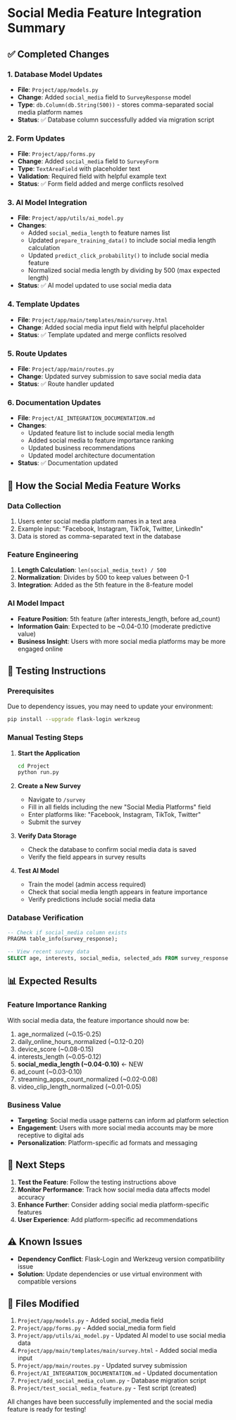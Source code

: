 # Social Media Feature Integration Summary

## ✅ Completed Changes

### 1. **Database Model Updates**
- **File**: `Project/app/models.py`
- **Change**: Added `social_media` field to `SurveyResponse` model
- **Type**: `db.Column(db.String(500))` - stores comma-separated social media platform names
- **Status**: ✅ Database column successfully added via migration script

### 2. **Form Updates**
- **File**: `Project/app/forms.py`
- **Change**: Added `social_media` field to `SurveyForm`
- **Type**: `TextAreaField` with placeholder text
- **Validation**: Required field with helpful example text
- **Status**: ✅ Form field added and merge conflicts resolved

### 3. **AI Model Integration**
- **File**: `Project/app/utils/ai_model.py`
- **Changes**:
  - Added `social_media_length` to feature names list
  - Updated `prepare_training_data()` to include social media length calculation
  - Updated `predict_click_probability()` to include social media feature
  - Normalized social media length by dividing by 500 (max expected length)
- **Status**: ✅ AI model updated to use social media data

### 4. **Template Updates**
- **File**: `Project/app/main/templates/main/survey.html`
- **Change**: Added social media input field with helpful placeholder
- **Status**: ✅ Template updated and merge conflicts resolved

### 5. **Route Updates**
- **File**: `Project/app/main/routes.py`
- **Change**: Updated survey submission to save social media data
- **Status**: ✅ Route handler updated

### 6. **Documentation Updates**
- **File**: `Project/AI_INTEGRATION_DOCUMENTATION.md`
- **Changes**:
  - Updated feature list to include social media length
  - Added social media to feature importance ranking
  - Updated business recommendations
  - Updated model architecture documentation
- **Status**: ✅ Documentation updated

## 🔧 How the Social Media Feature Works

### **Data Collection**
1. Users enter social media platform names in a text area
2. Example input: "Facebook, Instagram, TikTok, Twitter, LinkedIn"
3. Data is stored as comma-separated text in the database

### **Feature Engineering**
1. **Length Calculation**: `len(social_media_text) / 500`
2. **Normalization**: Divides by 500 to keep values between 0-1
3. **Integration**: Added as the 5th feature in the 8-feature model

### **AI Model Impact**
- **Feature Position**: 5th feature (after interests_length, before ad_count)
- **Information Gain**: Expected to be ~0.04-0.10 (moderate predictive value)
- **Business Insight**: Users with more social media platforms may be more engaged online

## 🧪 Testing Instructions

### **Prerequisites**
Due to dependency issues, you may need to update your environment:
```bash
pip install --upgrade flask-login werkzeug
```

### **Manual Testing Steps**

1. **Start the Application**
   ```bash
   cd Project
   python run.py
   ```

2. **Create a New Survey**
   - Navigate to `/survey`
   - Fill in all fields including the new "Social Media Platforms" field
   - Enter platforms like: "Facebook, Instagram, TikTok, Twitter"
   - Submit the survey

3. **Verify Data Storage**
   - Check the database to confirm social media data is saved
   - Verify the field appears in survey results

4. **Test AI Model**
   - Train the model (admin access required)
   - Check that social media length appears in feature importance
   - Verify predictions include social media data

### **Database Verification**
```sql
-- Check if social_media column exists
PRAGMA table_info(survey_response);

-- View recent survey data
SELECT age, interests, social_media, selected_ads FROM survey_response ORDER BY timestamp DESC LIMIT 5;
```

## 📊 Expected Results

### **Feature Importance Ranking**
With social media data, the feature importance should now be:
1. age_normalized (~0.15-0.25)
2. daily_online_hours_normalized (~0.12-0.20)
3. device_score (~0.08-0.15)
4. interests_length (~0.05-0.12)
5. **social_media_length (~0.04-0.10)** ← NEW
6. ad_count (~0.03-0.10)
7. streaming_apps_count_normalized (~0.02-0.08)
8. video_clip_length_normalized (~0.01-0.05)

### **Business Value**
- **Targeting**: Social media usage patterns can inform ad platform selection
- **Engagement**: Users with more social media accounts may be more receptive to digital ads
- **Personalization**: Platform-specific ad formats and messaging

## 🚀 Next Steps

1. **Test the Feature**: Follow the testing instructions above
2. **Monitor Performance**: Track how social media data affects model accuracy
3. **Enhance Further**: Consider adding social media platform-specific features
4. **User Experience**: Add platform-specific ad recommendations

## ⚠️ Known Issues

- **Dependency Conflict**: Flask-Login and Werkzeug version compatibility issue
- **Solution**: Update dependencies or use virtual environment with compatible versions

## 📝 Files Modified

1. `Project/app/models.py` - Added social_media field
2. `Project/app/forms.py` - Added social_media form field
3. `Project/app/utils/ai_model.py` - Updated AI model to use social media data
4. `Project/app/main/templates/main/survey.html` - Added social media input
5. `Project/app/main/routes.py` - Updated survey submission
6. `Project/AI_INTEGRATION_DOCUMENTATION.md` - Updated documentation
7. `Project/add_social_media_column.py` - Database migration script
8. `Project/test_social_media_feature.py` - Test script (created)

All changes have been successfully implemented and the social media feature is ready for testing! 